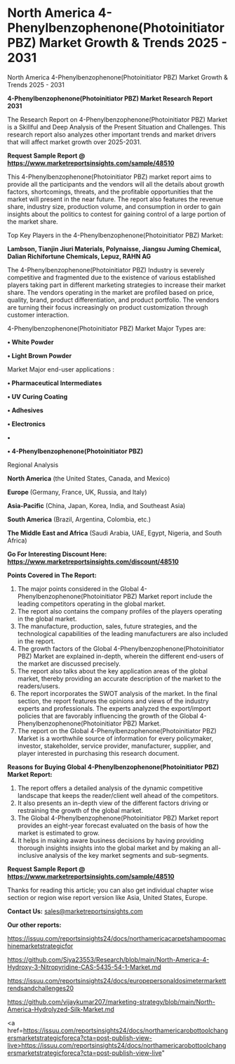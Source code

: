 # North America 4-Phenylbenzophenone(Photoinitiator PBZ) Market Growth & Trends 2025 - 2031
North America 4-Phenylbenzophenone(Photoinitiator PBZ) Market Growth & Trends 2025 - 2031

<strong>4-Phenylbenzophenone(Photoinitiator PBZ) Market Research Report 2031</strong>

The Research Report on 4-Phenylbenzophenone(Photoinitiator PBZ) Market is a Skillful and Deep Analysis of the Present Situation and Challenges. This research report also analyzes other important trends and market drivers that will affect market growth over 2025-2031.

<strong>Request Sample Report @ <a href=https://www.marketreportsinsights.com/sample/48510>https://www.marketreportsinsights.com/sample/48510</a></strong>

This 4-Phenylbenzophenone(Photoinitiator PBZ) market report aims to provide all the participants and the vendors will all the details about growth factors, shortcomings, threats, and the profitable opportunities that the market will present in the near future. The report also features the revenue share, industry size, production volume, and consumption in order to gain insights about the politics to contest for gaining control of a large portion of the market share.

Top Key Players in the 4-Phenylbenzophenone(Photoinitiator PBZ) Market:

<strong>Lambson, Tianjin Jiuri Materials, Polynaisse, Jiangsu Juming Chemical, Dalian Richifortune Chemicals, Lepuz, RAHN AG</strong>

The 4-Phenylbenzophenone(Photoinitiator PBZ) Industry is severely competitive and fragmented due to the existence of various established players taking part in different marketing strategies to increase their market share. The vendors operating in the market are profiled based on price, quality, brand, product differentiation, and product portfolio. The vendors are turning their focus increasingly on product customization through customer interaction.

4-Phenylbenzophenone(Photoinitiator PBZ) Market Major Types are:

<strong>•  White Powder

•  Light Brown Powder</strong>

Market Major end-user applications :

<strong>•  Pharmaceutical Intermediates

•  UV Curing Coating

•  Adhesives

•  Electronics

•  

•  4-Phenylbenzophenone(Photoinitiator PBZ)</strong>

Regional Analysis

</u><strong><b>North America</b></strong> (the United States, Canada, and Mexico)

<strong><b>Europe </b></strong>(Germany, France, UK, Russia, and Italy)

<strong><b>Asia-Pacific</b></strong> (China, Japan, Korea, India, and Southeast Asia)

<strong><b>South America</b></strong> (Brazil, Argentina, Colombia, etc.)

<strong><b>The Middle East and Africa</b></strong> (Saudi Arabia, UAE, Egypt, Nigeria, and South Africa)

<strong>Go For Interesting Discount Here: <a href=https://www.marketreportsinsights.com/discount/48510>https://www.marketreportsinsights.com/discount/48510</a></strong>

<strong>Points Covered in The Report:</strong>
<ol>
  <li>The major points considered in the Global 4-Phenylbenzophenone(Photoinitiator PBZ) Market report include the leading competitors operating in the global market.</li>
  <li>The report also contains the company profiles of the players operating in the global market.</li>
  <li>The manufacture, production, sales, future strategies, and the technological capabilities of the leading manufacturers are also included in the report.</li>
  <li>The growth factors of the Global 4-Phenylbenzophenone(Photoinitiator PBZ) Market are explained in-depth, wherein the different end-users of the market are discussed precisely.</li>
  <li>The report also talks about the key application areas of the global market, thereby providing an accurate description of the market to the readers/users.</li>
  <li>The report incorporates the SWOT analysis of the market. In the final section, the report features the opinions and views of the industry experts and professionals. The experts analyzed the export/import policies that are favorably influencing the growth of the Global 4-Phenylbenzophenone(Photoinitiator PBZ) Market.</li>
  <li>The report on the Global 4-Phenylbenzophenone(Photoinitiator PBZ) Market is a worthwhile source of information for every policymaker, investor, stakeholder, service provider, manufacturer, supplier, and player interested in purchasing this research document.</li>
</ol>
<strong>Reasons for Buying Global 4-Phenylbenzophenone(Photoinitiator PBZ) Market Report:</strong>

<ol>
  <li>The report offers a detailed analysis of the dynamic competitive landscape that keeps the reader/client well ahead of the competitors.</li>
  <li>It also presents an in-depth view of the different factors driving or restraining the growth of the global market.</li>
  <li>The Global 4-Phenylbenzophenone(Photoinitiator PBZ) Market report provides an eight-year forecast evaluated on the basis of how the market is estimated to grow.</li>
  <li>It helps in making aware business decisions by having providing thorough insights insights into the global market and by making an all-inclusive analysis of the key market segments and sub-segments.</li>
</ol>
<strong>Request Sample Report @ <a href=https://www.marketreportsinsights.com/sample/48510>https://www.marketreportsinsights.com/sample/48510</a></strong>


Thanks for reading this article; you can also get individual chapter wise section or region wise report version like Asia, United States, Europe.

<strong>Contact Us:</strong>
sales@marketreportsinsights.com

<strong>Our other reports:</strong>

<a href=https://issuu.com/reportsinsights24/docs/northamericacarpetshampoomachinemarketstrategicfor>https://issuu.com/reportsinsights24/docs/northamericacarpetshampoomachinemarketstrategicfor</a>

<a href=https://github.com/Siya23553/Research/blob/main/North-America-4-Hydroxy-3-Nitropyridine-CAS-5435-54-1-Market.md>https://github.com/Siya23553/Research/blob/main/North-America-4-Hydroxy-3-Nitropyridine-CAS-5435-54-1-Market.md</a>

<a href=https://issuu.com/reportsinsights24/docs/europepersonaldosimetermarkettrendsandchallenges20>https://issuu.com/reportsinsights24/docs/europepersonaldosimetermarkettrendsandchallenges20</a>

<a href=https://github.com/vijaykumar207/marketing-strategy/blob/main/North-America-Hydrolyzed-Silk-Market.md>https://github.com/vijaykumar207/marketing-strategy/blob/main/North-America-Hydrolyzed-Silk-Market.md</a>

<a href=https://issuu.com/reportsinsights24/docs/northamericarobottoolchangersmarketstrategicforeca?cta=post-publish-view-live>https://issuu.com/reportsinsights24/docs/northamericarobottoolchangersmarketstrategicforeca?cta=post-publish-view-live</a>"
